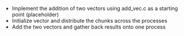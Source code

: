 - Implement the addition of two vectors using add_vec.c as a starting point (placeholder)
 - Initialize vector and distribute the chunks across the processes
 - Add the two vectors and gather back results onto one process
